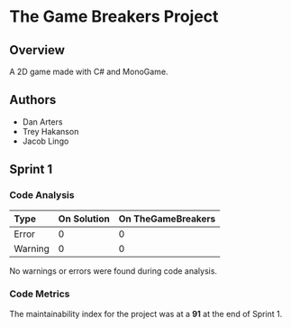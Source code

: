﻿# The Game Breakers Project

## Overview

A 2D game made with C# and MonoGame.

## Authors

- Dan Arters
- Trey Hakanson
- Jacob Lingo

## Sprint 1

### Code Analysis

| Type    | On Solution | On TheGameBreakers |
|:--------|:------------|:-------------------|
| Error   | 0           | 0                  |
| Warning | 0           | 0                  |

No warnings or errors were found during code analysis.

### Code Metrics

The maintainability index for the project was at a **91** at the end of Sprint 1.